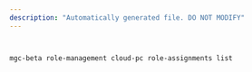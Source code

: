 ```yaml
---
description: "Automatically generated file. DO NOT MODIFY"
---
```


```bash


mgc-beta role-management cloud-pc role-assignments list

```